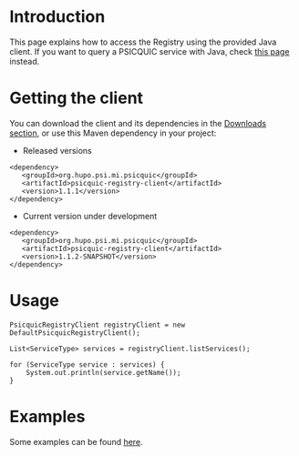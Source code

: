 # Introduction #

This page explains how to access the Registry using the provided Java client. If you want to query a PSICQUIC service with Java, check [this page](JavaClient.md) instead.

# Getting the client #

You can download the client and its dependencies in the [Downloads section](http://code.google.com/p/psicquic/downloads/list), or use this Maven dependency in your project:

  * Released versions
```
<dependency>
   <groupId>org.hupo.psi.mi.psicquic</groupId>
   <artifactId>psicquic-registry-client</artifactId>
   <version>1.1.1</version>
</dependency>
```

  * Current version under development
```
<dependency>
   <groupId>org.hupo.psi.mi.psicquic</groupId>
   <artifactId>psicquic-registry-client</artifactId>
   <version>1.1.2-SNAPSHOT</version>
</dependency>
```

# Usage #

```
PsicquicRegistryClient registryClient = new DefaultPsicquicRegistryClient();

List<ServiceType> services = registryClient.listServices();

for (ServiceType service : services) {
    System.out.println(service.getName());
}
```

# Examples #

Some examples can be found [here](http://code.google.com/p/intact/source/browse/repo#repo%2Fsite%2Ftrunk%2Fintact-course%2Fsrc%2Fmain%2Fjava%2Fintact%2Fsolution%2Fpsicquic%2Fregistry).